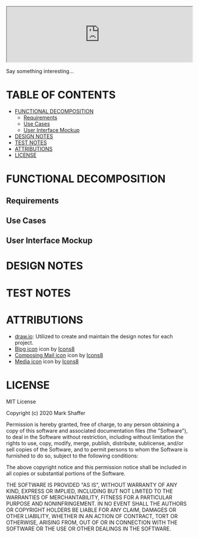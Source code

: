 <iframe style="width: 100%; "src="https://codemelted.dev/website-nav/nav.html"></iframe>

Say something interesting...

<h1>TABLE OF CONTENTS</h1>

- [FUNCTIONAL DECOMPOSITION](#functional-decomposition)
  - [Requirements](#requirements)
  - [Use Cases](#use-cases)
  - [User Interface Mockup](#user-interface-mockup)
- [DESIGN NOTES](#design-notes)
- [TEST NOTES](#test-notes)
- [ATTRIBUTIONS](#attributions)
- [LICENSE](#license)

# FUNCTIONAL DECOMPOSITION

## Requirements

## Use Cases

## User Interface Mockup

# DESIGN NOTES

# TEST NOTES


# ATTRIBUTIONS

- <a target="_blank" href="https://github.com/jgraph/drawio-desktop/releases">draw.io</a>: Utilized to create and maintain the design notes for each project.
- <a target="_blank" href="https://icons8.com/icons/set/blog">Blog icon</a> icon by <a target="_blank" href="https://icons8.com">Icons8</a>
- <a target="_blank" href="https://icons8.com/icons/set/composing-mail">Composing Mail icon</a> icon by <a target="_blank" href="https://icons8.com">Icons8</a>
- <a target="_blank" href="https://icons8.com/icons/set/media">Media icon</a> icon by <a target="_blank" href="https://icons8.com">Icons8</a>

# LICENSE

MIT License

Copyright (c) 2020 Mark Shaffer

Permission is hereby granted, free of charge, to any person obtaining a copy
of this software and associated documentation files (the "Software"), to deal
in the Software without restriction, including without limitation the rights
to use, copy, modify, merge, publish, distribute, sublicense, and/or sell
copies of the Software, and to permit persons to whom the Software is
furnished to do so, subject to the following conditions:

The above copyright notice and this permission notice shall be included in all
copies or substantial portions of the Software.

THE SOFTWARE IS PROVIDED "AS IS", WITHOUT WARRANTY OF ANY KIND, EXPRESS OR
IMPLIED, INCLUDING BUT NOT LIMITED TO THE WARRANTIES OF MERCHANTABILITY,
FITNESS FOR A PARTICULAR PURPOSE AND NONINFRINGEMENT. IN NO EVENT SHALL THE
AUTHORS OR COPYRIGHT HOLDERS BE LIABLE FOR ANY CLAIM, DAMAGES OR OTHER
LIABILITY, WHETHER IN AN ACTION OF CONTRACT, TORT OR OTHERWISE, ARISING FROM,
OUT OF OR IN CONNECTION WITH THE SOFTWARE OR THE USE OR OTHER DEALINGS IN THE
SOFTWARE.

<script type='module' src='./website-nav/index.js'></script>